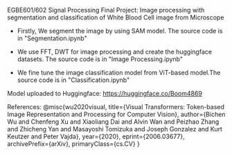 EGBE601/602 Signal Processing Final Project:
Image processing with segmentation and classification of White Blood Cell image from Microscope

- Firstly, We segment the image by using SAM model. The source code is in "Segmentation.ipynb"

- We use FFT, DWT for image processing and create the huggingface datasets. The source code is in "Image Processing.ipynb"

- We fine tune the image classification model from ViT-based model.The source code is in "Classification.ipynb"

Model uploaded to Huggingface: https://huggingface.co/Boom4869

References:
@misc{wu2020visual,
      title={Visual Transformers: Token-based Image Representation and Processing for Computer Vision}, 
      author={Bichen Wu and Chenfeng Xu and Xiaoliang Dai and Alvin Wan and Peizhao Zhang and Zhicheng Yan and Masayoshi Tomizuka and Joseph Gonzalez and Kurt Keutzer and Peter Vajda},
      year={2020},
      eprint={2006.03677},
      archivePrefix={arXiv},
      primaryClass={cs.CV}
}
